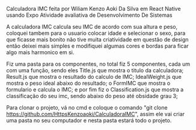 Calculadora IMC feita por Wiliam Kenzo Aoki Da Silva em React Native usando Expo
Atividade avaliativa de Desenvolvimento De Sistemas

A calculadora IMC calcula seu IMC de acordo com sua altura e peso, coloquei tambem para o usuario colocar idade e selecionar o sexo, para que ficasse mais bonito
não tive muita criatividade em questão de design então deixei mais simples e modifiquei algumas cores e bordas para ficar algo mais harmonico em si.

Fiz uma pasta para os componentes, no total fiz 5 componentes, cada um com uma função, sendo eles Title.js que mostra o titulo da calculadora;
Result.js que mostra o resultado do calculo de IMC; IdealWeight.js que mostra o peso ideal abaixo do resultado; o FormIMC que 
mostra o formulario e calcula o IMC; e por fim fiz o Classification.js que mostra a classificação do seu imc, sendo abaixo do peso até obsidade grau 3;

Para clonar o projeto, vá no cmd e coloque o comando "git clone https://github.com/HttpsKenzoaoki/CalculadoraIMC", assim ele vai criar uma pasta no seu computador 
e nesta pasta estará todo o projeto.
